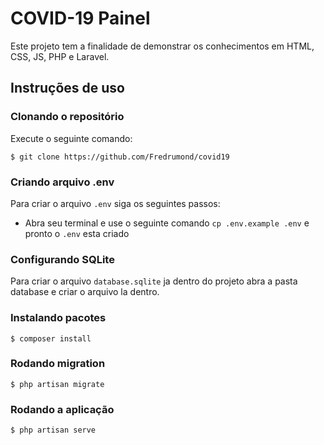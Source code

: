 # COVID-19 Painel

Este projeto tem a finalidade de demonstrar os conhecimentos em HTML, CSS, JS, PHP e Laravel.

## Instruções de uso

### Clonando o repositório

Execute o seguinte comando:

```terminal
$ git clone https://github.com/Fredrumond/covid19
```

### Criando arquivo .env

Para criar o arquivo `.env` siga os seguintes passos:

- Abra seu terminal e use o seguinte comando `cp .env.example .env` e pronto o  `.env` esta criado

### Configurando SQLite
Para criar o arquivo `database.sqlite` ja dentro do projeto abra a pasta database e criar o arquivo la dentro.

### Instalando pacotes

```terminal
$ composer install
```
### Rodando migration

```terminal
$ php artisan migrate
```

### Rodando a aplicação
```terminal
$ php artisan serve
```
